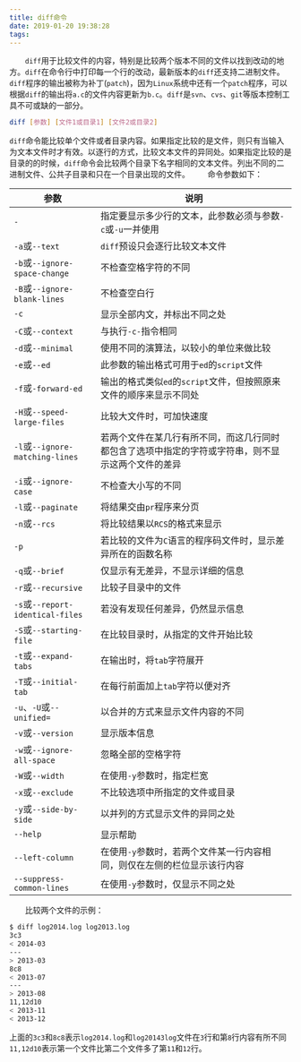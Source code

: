 ```yaml
---
title: diff命令
date: 2019-01-20 19:38:28
tags:
---
```

&emsp;&emsp;`diff`用于比较文件的内容，特别是比较两个版本不同的文件以找到改动的地方。`diff`在命令行中打印每一个行的改动，最新版本的`diff`还支持二进制文件。`diff`程序的输出被称为补丁(`patch`)，因为`Linux`系统中还有一个`patch`程序，可以根据`diff`的输出将`a.c`的文件内容更新为`b.c`。`diff`是`svn`、`cvs`、`git`等版本控制工具不可或缺的一部分。

``` bash
diff [参数] [文件1或目录1] [文件2或目录2]
```

`diff`命令能比较单个文件或者目录内容。如果指定比较的是文件，则只有当输入为文本文件时才有效。以逐行的方式，比较文本文件的异同处。如果指定比较的是目录的的时候，`diff`命令会比较两个目录下名字相同的文本文件。列出不同的二进制文件、公共子目录和只在一个目录出现的文件。
&emsp;&emsp;命令参数如下：

参数                             | 说明
---------------------------------|-----
`-`                              | 指定要显示多少行的文本，此参数必须与参数`-c`或`-u`一并使用
`-a`或`--text`                   | `diff`预设只会逐行比较文本文件
`-b`或`--ignore-space-change`    | 不检查空格字符的不同
`-B`或`--ignore-blank-lines`     | 不检查空白行
`-c`                             | 显示全部内文，并标出不同之处
`-C`或`--context`                | 与执行`-c-`指令相同
`-d`或`--minimal`                | 使用不同的演算法，以较小的单位来做比较
`-e`或`--ed`                     | 此参数的输出格式可用于`ed`的`script`文件
`-f`或`-forward-ed`              | 输出的格式类似`ed`的`script`文件，但按照原来文件的顺序来显示不同处
`-H`或`--speed-large-files`      | 比较大文件时，可加快速度
`-l`或`--ignore-matching-lines`  | 若两个文件在某几行有所不同，而这几行同时都包含了选项中指定的字符或字符串，则不显示这两个文件的差异
`-i`或`--ignore-case`            | 不检查大小写的不同
`-l`或`--paginate`               | 将结果交由`pr`程序来分页
`-n`或`--rcs`                    | 将比较结果以`RCS`的格式来显示
`-p`                             | 若比较的文件为`C`语言的程序码文件时，显示差异所在的函数名称
`-q`或`--brief`                  | 仅显示有无差异，不显示详细的信息
`-r`或`--recursive`              | 比较子目录中的文件
`-s`或`--report-identical-files` | 若没有发现任何差异，仍然显示信息
`-S`或`--starting-file`          | 在比较目录时，从指定的文件开始比较
`-t`或`--expand-tabs`            | 在输出时，将`tab`字符展开
`-T`或`--initial-tab`            | 在每行前面加上`tab`字符以便对齐
`-u`、`-U`或`--unified=`         | 以合并的方式来显示文件内容的不同
`-v`或`--version`                | 显示版本信息
`-w`或`--ignore-all-space`       | 忽略全部的空格字符
`-W`或`--width`                  | 在使用`-y`参数时，指定栏宽
`-x`或`--exclude`                | 不比较选项中所指定的文件或目录
`-y`或`--side-by-side`           | 以并列的方式显示文件的异同之处
`--help`                         | 显示帮助
`--left-column`                  | 在使用`-y`参数时，若两个文件某一行内容相同，则仅在左侧的栏位显示该行内容
`--suppress-common-lines`        | 在使用`-y`参数时，仅显示不同之处

&emsp;&emsp;比较两个文件的示例：

``` bash
$ diff log2014.log log2013.log
3c3
< 2014-03
---
> 2013-03
8c8
< 2013-07
---
> 2013-08
11,12d10
< 2013-11
< 2013-12
```

上面的`3c3`和`8c8`表示`log2014.log`和`log20143log`文件在`3`行和第`8`行内容有所不同`11,12d10`表示第一个文件比第二个文件多了第`11`和`12`行。
